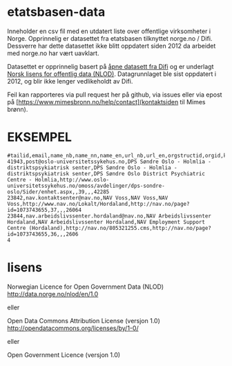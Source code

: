 # etatsbasen-data

Inneholder en csv fil med en utdatert liste over offentlige
virksomheter i Norge. Opprinnelig er datasettet fra etatsbasen
tilknyttet norge.no / Difi. Dessverre har dette datasettet ikke blitt
oppdatert siden 2012 da arbeidet med norge.no har vært uavklart.

Datasettet er opprinnelig basert på
[åpne datasett fra Difi](http://data.norge.no) og er underlagt
[Norsk lisens for offentlig data (NLOD)](http://data.norge.no/nlod/en/1.0). Datagrunnlaget
ble sist oppdatert i 2012, og blir ikke lenger vedlikeholdt av Difi.

Feil kan rapporteres via pull request her på github, via issues eller
via epost på [https://www.mimesbronn.no/help/contact](kontaktsiden til Mimes brønn).

# EKSEMPEL

``` csv
#tailid,email,name_nb,name_nn,name_en,url_nb,url_en,orgstructid,orgid,kommunenummer,parentid
41943,post@oslo-universitetssykehus.no,DPS Søndre Oslo - Holmlia - distriktspsykiatrisk senter,DPS Søndre Oslo - Holmlia - distriktspsykiatrisk senter,DPS Søndre Oslo District Psychiatric Centre - Holmlia,http://www.oslo-
universitetssykehus.no/omoss/avdelinger/dps-sondre-oslo/Sider/enhet.aspx,,39,,,42285
23842,nav.kontaktsenter@nav.no,NAV Voss,NAV Voss,NAV Voss,http://www.nav.no/Lokalt/Hordaland,http://nav.no/page?id=1073743655,37,,,26064
23844,nav.arbeidslivssenter.hordaland@nav.no,NAV Arbeidslivssenter Hordaland,NAV Arbeidslivssenter Hordaland,NAV Employment Support Centre (Hordaland),http://nav.no/805321255.cms,http://nav.no/page?id=1073743655,36,,,2606
4
```
# lisens

Norwegian Licence for Open Government Data (NLOD)
http://data.norge.no/nlod/en/1.0

eller

Open Data Commons Attribution License (versjon 1.0)
http://opendatacommons.org/licenses/by/1-0/

eller

Open Government Licence (versjon 1.0)
